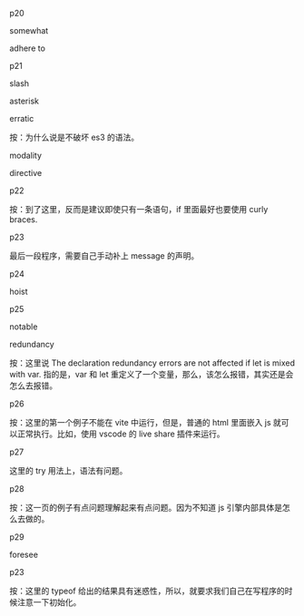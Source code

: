 p20

somewhat

adhere to

p21

slash

asterisk

erratic

按：为什么说是不破坏 es3 的语法。

modality

directive

p22

按：到了这里，反而是建议即使只有一条语句，if 里面最好也要使用 curly braces.

p23

最后一段程序，需要自己手动补上 message 的声明。

p24

hoist

p25

notable

redundancy

按：这里说 The declaration redundancy errors are not affected if let is mixed with var. 指的是，var 和 let 重定义了一个变量，那么，该怎么报错，其实还是会怎么去报错。

p26

按：这里的第一个例子不能在 vite 中运行，但是，普通的 html 里面嵌入 js 就可以正常执行。比如，使用 vscode 的 live share 插件来运行。

p27

这里的 try 用法上，语法有问题。

p28

按：这一页的例子有点问题理解起来有点问题。因为不知道 js 引擎内部具体是怎么去做的。

p29

foresee

p23

按：这里的 typeof 给出的结果具有迷惑性，所以，就要求我们自己在写程序的时候注意一下初始化。

